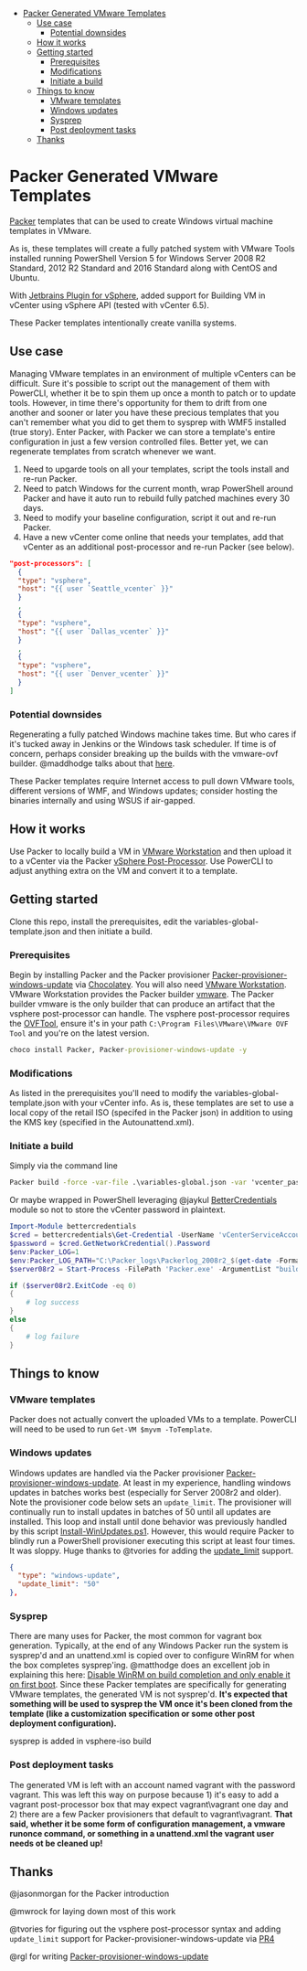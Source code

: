 <!-- TOC -->

- [Packer Generated VMware Templates](#packer-generated-vmware-templates)
    - [Use case](#use-case)
        - [Potential downsides](#potential-downsides)
    - [How it works](#how-it-works)
    - [Getting started](#getting-started)
        - [Prerequisites](#prerequisites)
        - [Modifications](#modifications)
        - [Initiate a build](#initiate-a-build)
    - [Things to know](#things-to-know)
        - [VMware templates](#vmware-templates)
        - [Windows updates](#windows-updates)
        - [Sysprep](#sysprep)
        - [Post deployment tasks](#post-deployment-tasks)
    - [Thanks](#thanks)

<!-- /TOC -->

# Packer Generated VMware Templates

[Packer](https://www.Packer.io/) templates that can be used to create Windows virtual machine templates in VMware. 

As is, these templates will create a fully patched system with VMware Tools installed running PowerShell Version 5 for Windows Server 2008 R2 Standard, 2012 R2 Standard and 2016 Standard along with CentOS and Ubuntu. 

With [Jetbrains Plugin for vSphere](https://github.com/jetbrains-infra/packer-builder-vsphere), added support for Building VM in vCenter using vSphere API (tested with vCenter 6.5).

These Packer templates intentionally create vanilla systems.

## Use case

Managing VMware templates in an environment of multiple vCenters can be difficult. Sure it's possible to script out the management of them with PowerCLI, whether it be to spin them up once a month to patch or to update tools. However, in time there's opportunity for them to drift from one another and sooner or later you have these precious templates that you can't remember what you did to get them to sysprep with WMF5 installed (true story). Enter Packer, with Packer we can store a template's entire configuration in just a few version controlled files. Better yet, we can regenerate templates from scratch whenever we want.

1. Need to upgarde tools on all your templates, script the tools install and re-run Packer.
2. Need to patch Windows for the current month, wrap PowerShell around Packer and have it auto run to rebuild fully patched machines every 30 days.
3. Need to modify your baseline configuration, script it out and re-run Packer.
4. Have a new vCenter come online that needs your templates, add that vCenter as an additional post-processor and re-run Packer (see below).

```json
"post-processors": [
  {
  "type": "vsphere",
  "host": "{{ user `Seattle_vcenter` }}"
  }
  ,
  {
  "type": "vsphere",
  "host": "{{ user `Dallas_vcenter` }}"
  }
  ,
  {
  "type": "vsphere",
  "host": "{{ user `Denver_vcenter` }}"
  }
]
```

### Potential downsides

Regenerating a fully patched Windows machine takes time. But who cares if it's tucked away in Jenkins or the Windows task scheduler. If time is of concern, perhaps consider breaking up the builds with the vmware-ovf builder. @maddhodge talks about that [here](https://hodgkins.io/best-practices-with-packer-and-windows#step-by-step).

These Packer templates require Internet access to pull down VMware tools, different versions of WMF, and Windows updates; consider hosting the binaries internally and using WSUS if air-gapped.

## How it works

Use Packer to locally build a VM in [VMware Workstation](https://www.vmware.com/products/workstation.html) and then upload it to a vCenter via the Packer [vSphere Post-Processor](https://www.Packer.io/docs/post-processors/vsphere.html). Use PowerCLI to adjust anything extra on the VM and convert it to a template.

## Getting started

Clone this repo, install the prerequisites, edit the variables-global-template.json and then initiate a build.

### Prerequisites

Begin by installing Packer and the Packer provisioner [Packer-provisioner-windows-update](https://github.com/rgl/Packer-provisioner-windows-update) via [Chocolatey](https://chocolatey.org/). You will also need [VMware Workstation](https://www.vmware.com/products/workstation.html). VMware Workstation provides the Packer builder [vmware](https://www.Packer.io/docs/builders/vmware.html). The Packer builder vmware is the only builder that can produce an artifact that the vsphere post-processor can handle. The vsphere post-processor requires the [OVFTool](https://www.vmware.com/support/developer/ovf/), ensure it's in your path ```C:\Program Files\VMware\VMware OVF Tool``` and you're on the latest version.

```cmd
choco install Packer, Packer-provisioner-windows-update -y
```

### Modifications

As listed in the prerequisites you'll need to modify the variables-global-template.json with your vCenter info. As is, these templates are set to use a local copy of the retail ISO (specifed in the Packer json) in addition to using the KMS key (specified in the Autounattend.xml).

### Initiate a build

Simply via the command line
```cmd
Packer build -force -var-file .\variables-global.json -var 'vcenter_password=SecretPassword' -var 'name=Template2008r2' .\vsphere-2008r2.json
```

Or maybe wrapped in PowerShell leveraging @jaykul [BetterCredentials](https://www.powershellgallery.com/packages/BetterCredentials) module so not to store the vCenter password in plaintext. 
```PowerShell
Import-Module bettercredentials
$cred = bettercredentials\Get-Credential -UserName 'vCenterServiceAccount@mydomain.com'
$password = $cred.GetNetworkCredential().Password
$env:Packer_LOG=1
$env:Packer_LOG_PATH="C:\Packer_logs\Packerlog_2008r2_$(get-date -Format MM-dd-yy-HHmmss).txt"
$server08r2 = Start-Process -FilePath 'Packer.exe' -ArgumentList "build  -force -var-file=`".\variables-global.json`" -var `"name=Template2008r2`" -var `"vcenter_password=$password`" .\vsphere-2008r2.json" -WindowStyle Normal -Wait -PassThru

if ($server08r2.ExitCode -eq 0)
{
    # log success
}
else
{
    # log failure
}
```

## Things to know

### VMware templates

Packer does not actually convert the uploaded VMs to a template. PowerCLI will need to be used to run ```Get-VM $myvm -ToTemplate```.

### Windows updates

Windows updates are handled via the Packer provisioner [Packer-provisioner-windows-update](https://github.com/rgl/Packer-provisioner-windows-update). At least in my experience, handling windows updates in batches works best (especially for Server 2008r2 and older). Note the provisioner code below sets an ```update_limit```. The provisioner will continually run to install updates in batches of 50 until all updates are installed. This loop and install until done behavior was previously handled by this script [Install-WinUpdates.ps1](https://gist.github.com/joeypiccola/9004c659d0d7e2065d0e46af40bcefab). However, this would require Packer to blindly run a PowerShell provisioner executing this script at least four times. It was sloppy. Huge thanks to @tvories for adding the [update_limit](https://github.com/rgl/packer-provisioner-windows-update/pull/4) support.

```json
{
  "type": "windows-update",
  "update_limit": "50"
},
```

### Sysprep

There are many uses for Packer, the most common for vagrant box generation. Typically, at the end of any Windows Packer run the system is sysprep'd and an unattend.xml is copied over to configure WinRM for when the box completes sysprep'ing. @matthodge does an excellent job in explaining this here: [Disable WinRM on build completion and only enable it on first boot](https://hodgkins.io/best-practices-with-Packer-and-windows#disable-winrm-on-build-completion-and-only-enable-it-on-first-boot). Since these Packer templates are specifically for generating VMware templates, the generated VM is not sysprep'd. **It's expected that something will be used to sysprep the VM once it's been cloned from the template (like a customization specification or some other post deployment configuration).**

sysprep is added in vsphere-iso build

### Post deployment tasks

The generated VM is left with an account named vagrant with the password vagrant. This was left this way on purpose because 1) it's easy to add a vagrant post-processor box that may expect vagrant\vagrant one day and 2) there are a few Packer provisioners that default to vagrant\vagrant. **That said, whether it be some form of configuration management, a vmware runonce command, or something in a unattend.xml the vagrant user needs ot be cleaned up!**

## Thanks

@jasonmorgan for the Packer introduction

@mwrock for laying down most of this work

@tvories for figuring out the vsphere post-processor syntax and adding ```update_limit``` support for Packer-provisioner-windows-update via [PR4](https://github.com/rgl/Packer-provisioner-windows-update/pull/4)

@rgl for writing [Packer-provisioner-windows-update](https://github.com/rgl/Packer-provisioner-windows-update)